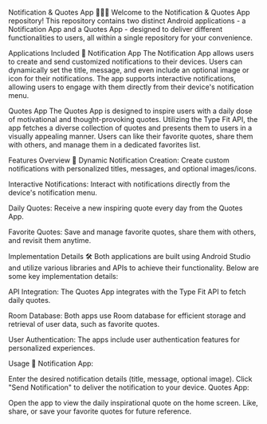 Notification & Quotes App 📱💬🔔
Welcome to the Notification & Quotes App repository! This repository contains two distinct Android applications - a Notification App and a Quotes App - designed to deliver different functionalities to users, all within a single repository for your convenience.

Applications Included 🚀
Notification App
The Notification App allows users to create and send customized notifications to their devices. Users can dynamically set the title, message, and even include an optional image or icon for their notifications. The app supports interactive notifications, allowing users to engage with them directly from their device's notification menu.

Quotes App
The Quotes App is designed to inspire users with a daily dose of motivational and thought-provoking quotes. Utilizing the Type Fit API, the app fetches a diverse collection of quotes and presents them to users in a visually appealing manner. Users can like their favorite quotes, share them with others, and manage them in a dedicated favorites list.

Features Overview 📝
Dynamic Notification Creation: Create custom notifications with personalized titles, messages, and optional images/icons.

Interactive Notifications: Interact with notifications directly from the device's notification menu.

Daily Quotes: Receive a new inspiring quote every day from the Quotes App.

Favorite Quotes: Save and manage favorite quotes, share them with others, and revisit them anytime.

Implementation Details 🛠️
Both applications are built using Android Studio and utilize various libraries and APIs to achieve their functionality. Below are some key implementation details:

API Integration: The Quotes App integrates with the Type Fit API to fetch daily quotes.

Room Database: Both apps use Room database for efficient storage and retrieval of user data, such as favorite quotes.

User Authentication: The apps include user authentication features for personalized experiences.

Usage 📱
Notification App:

Enter the desired notification details (title, message, optional image).
Click "Send Notification" to deliver the notification to your device.
Quotes App:

Open the app to view the daily inspirational quote on the home screen.
Like, share, or save your favorite quotes for future reference.
